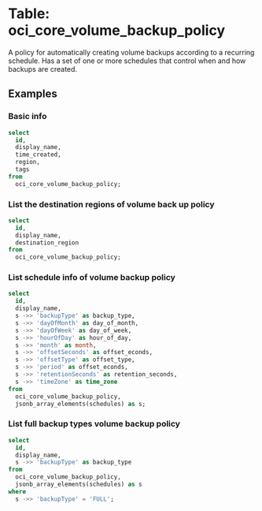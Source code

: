 # Table: oci_core_volume_backup_policy

A policy for automatically creating volume backups according to a recurring schedule. Has a set of one or more schedules that control when and how backups are created.

## Examples

### Basic info

```sql
select
  id,
  display_name,
  time_created,
  region,
  tags
from
  oci_core_volume_backup_policy;
```


### List the destination regions of volume back up policy

```sql
select
  id,
  display_name,
  destination_region
from
  oci_core_volume_backup_policy;
```


### List schedule info of volume backup policy

```sql
select
  id,
  display_name,
  s ->> 'backupType' as backup_type,
  s ->> 'dayOfMonth' as day_of_month,
  s ->> 'dayOfWeek' as day_of_week,
  s ->> 'hourOfDay' as hour_of_day,
  s ->> 'month' as month,
  s ->> 'offsetSeconds' as offset_econds,
  s ->> 'offsetType' as offset_type,
  s ->> 'period' as offset_econds,
  s ->> 'retentionSeconds' as retention_seconds,
  s ->> 'timeZone' as time_zone
from
  oci_core_volume_backup_policy,
  jsonb_array_elements(schedules) as s;
```


### List full backup types volume backup policy

```sql
select
  id,
  display_name,
  s ->> 'backupType' as backup_type
from
  oci_core_volume_backup_policy,
  jsonb_array_elements(schedules) as s
where
  s ->> 'backupType' = 'FULL';
```
